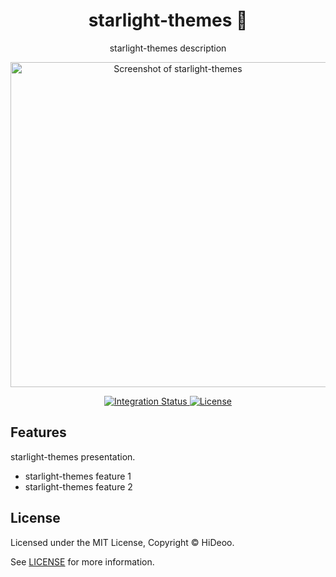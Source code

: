 <div align="center">
  <h1>starlight-themes 🚧</h1>
  <p>starlight-themes description</p>
  <p>
    <a href="https://dummyimage.com/520x350/121212/cdc8be.png&text=screenshot" title="Screenshot of starlight-themes">
      <img alt="Screenshot of starlight-themes" src="https://dummyimage.com/520x350/121212/cdc8be.png&text=screenshot" width="520" />
    </a>
  </p>
</div>

<div align="center">
  <a href="https://github.com/HiDeoo/starlight-themes/actions/workflows/integration.yml">
    <img alt="Integration Status" src="https://github.com/HiDeoo/starlight-themes/actions/workflows/integration.yml/badge.svg" />
  </a>
  <a href="https://github.com/HiDeoo/starlight-themes/blob/main/LICENSE">
    <img alt="License" src="https://badgen.net/github/license/HiDeoo/starlight-themes" />
  </a>
  <br />
</div>

## Features

starlight-themes presentation.

- starlight-themes feature 1
- starlight-themes feature 2

## License

Licensed under the MIT License, Copyright © HiDeoo.

See [LICENSE](https://github.com/HiDeoo/starlight-themes/blob/main/LICENSE) for more information.
